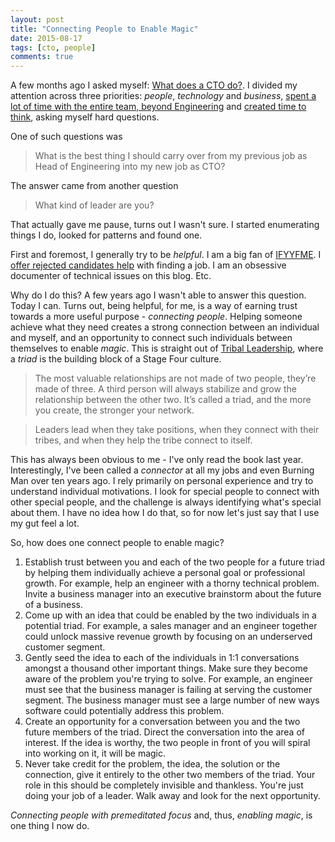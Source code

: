 ```yaml
---
layout: post
title: "Connecting People to Enable Magic"
date: 2015-08-17
tags: [cto, people]
comments: true
---
```

A few months ago I asked myself: [What does a CTO do?](/2015/05/23/what-does-a-cto-do.html). I divided my attention across three priorities: _people_, _technology_ and _business_, [spent a lot of time with the entire team, beyond Engineering](/2015/07/18/what-does-a-cto-do-offering-time-to-the-team.html) and [created time to think](/2015/08/03/what-does-a-cto-do-creating-thinking-time-while-walking-to-work.html), asking myself hard questions.

One of such questions was

> What is the best thing I should carry over from my previous job as Head of Engineering into my new job as CTO?

The answer came from another question

> What kind of leader are you?

That actually gave me pause, turns out I wasn't sure. I started enumerating things I do, looked for patterns and found one.

First and foremost, I generally try to be _helpful_. I am a big fan of [IFYYFME](/2009/09/03/i-f-you-you-f-me-or-how-to-maintain-a-healthy-level-of-communication-across-organizational-boundaries.html). I [offer rejected candidates help](/2013/05/26/how-to-reject-engineering-candidates.html) with finding a job. I am an obsessive documenter of technical issues on this blog. Etc.

Why do I do this? A few years ago I wasn't able to answer this question. Today I can. Turns out, being helpful, for me, is a way of earning trust towards a more useful purpose - _connecting people_. Helping someone achieve what they need creates a strong connection between an individual and myself, and an opportunity to connect such individuals between themselves to enable _magic_. This is straight out of [Tribal Leadership](http://www.triballeadership.net/book), where a _triad_ is the building block of a Stage Four culture.

> The most valuable relationships are not made of two people, they’re made of three. A third person will always stabilize and grow the relationship between the other two. It’s called a triad, and the more you create, the stronger your network.

> Leaders lead when they take positions, when they connect with their tribes, and when they help the tribe connect to itself.

This has always been obvious to me - I've only read the book last year. Interestingly, I've been called a _connector_ at all my jobs and even Burning Man over ten years ago. I rely primarily on personal experience and try to understand individual motivations. I look for special people to connect with other special people, and the challenge is always identifying what's special about them. I have no idea how I do that, so for now let's just say that I use my gut feel a lot.

So, how does one connect people to enable magic?

1. Establish trust between you and each of the two people for a future triad by helping them individually achieve a personal goal or professional growth. For example, help an engineer with a thorny technical problem. Invite a business manager into an executive brainstorm about the future of a business.
2. Come up with an idea that could be enabled by the two individuals in a potential triad. For example, a sales manager and an engineer together could unlock massive revenue growth by focusing on an underserved customer segment.
3. Gently seed the idea to each of the individuals in 1:1 conversations amongst a thousand other important things. Make sure they become aware of the problem you're trying to solve. For example, an engineer must see that the business manager is failing at serving the customer segment. The business manager must see a large number of new ways software could potentially address this problem.
4. Create an opportunity for a conversation between you and the two future members of the triad. Direct the conversation into the area of interest. If the idea is worthy, the two people in front of you will spiral into working on it, it will be magic.
5. Never take credit for the problem, the idea, the solution or the connection, give it entirely to the other two members of the triad. Your role in this should be completely invisible and thankless. You're just doing your job of a leader. Walk away and look for the next opportunity.

_Connecting people with premeditated focus_ and, thus, _enabling magic_, is one thing I now do.
